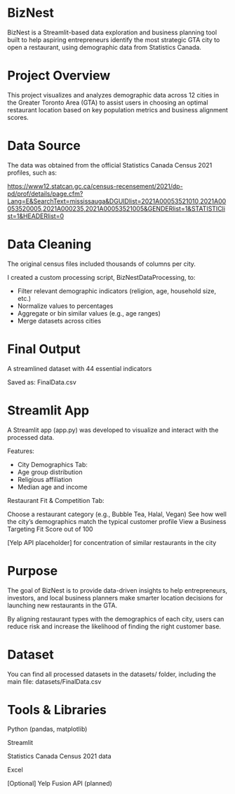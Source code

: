 # BizNest
BizNest is a Streamlit-based data exploration and business planning tool built to help aspiring entrepreneurs identify the most strategic GTA city to open a restaurant, using demographic data from Statistics Canada.

# Project Overview
This project visualizes and analyzes demographic data across 12 cities in the Greater Toronto Area (GTA) to assist users in choosing an optimal restaurant location based on key population metrics and business alignment scores.

# Data Source
The data was obtained from the official Statistics Canada Census 2021 profiles, such as:

https://www12.statcan.gc.ca/census-recensement/2021/dp-pd/prof/details/page.cfm?Lang=E&SearchText=mississauga&DGUIDlist=2021A00053521010,2021A00053520005,2021A000235,2021A00053521005&GENDERlist=1&STATISTIClist=1&HEADERlist=0

# Data Cleaning
The original census files included thousands of columns per city.

I created a custom processing script, BizNestDataProcessing, to:

*  Filter relevant demographic indicators (religion, age, household size, etc.)
* Normalize values to percentages
* Aggregate or bin similar values (e.g., age ranges)
* Merge datasets across cities

# Final Output
A streamlined dataset with 44 essential indicators

Saved as: FinalData.csv

# Streamlit App
A Streamlit app (app.py) was developed to visualize and interact with the processed data.

Features:
* City Demographics Tab:
* Age group distribution
* Religious affiliation
* Median age and income

Restaurant Fit & Competition Tab:

Choose a restaurant category (e.g., Bubble Tea, Halal, Vegan)
See how well the city’s demographics match the typical customer profile
View a Business Targeting Fit Score out of 100

[Yelp API placeholder] for concentration of similar restaurants in the city

# Purpose
The goal of BizNest is to provide data-driven insights to help entrepreneurs, investors, and local business planners make smarter location decisions for launching new restaurants in the GTA.

By aligning restaurant types with the demographics of each city, users can reduce risk and increase the likelihood of finding the right customer base.

# Dataset
You can find all processed datasets in the datasets/ folder, including the main file:
datasets/FinalData.csv

# Tools & Libraries
Python (pandas, matplotlib)

Streamlit

Statistics Canada Census 2021 data

Excel

[Optional] Yelp Fusion API (planned)
